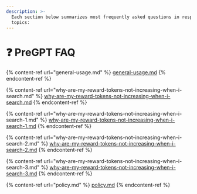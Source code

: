 ```yaml
---
description: >-
  Each section below summarizes most frequently asked questions in respective
  topics:
---
```


# ❓ PreGPT FAQ

{% content-ref url="general-usage.md" %}
[general-usage.md](general-usage.md)
{% endcontent-ref %}

{% content-ref url="why-are-my-reward-tokens-not-increasing-when-i-search.md" %}
[why-are-my-reward-tokens-not-increasing-when-i-search.md](why-are-my-reward-tokens-not-increasing-when-i-search.md)
{% endcontent-ref %}

{% content-ref url="why-are-my-reward-tokens-not-increasing-when-i-search-1.md" %}
[why-are-my-reward-tokens-not-increasing-when-i-search-1.md](why-are-my-reward-tokens-not-increasing-when-i-search-1.md)
{% endcontent-ref %}

{% content-ref url="why-are-my-reward-tokens-not-increasing-when-i-search-2.md" %}
[why-are-my-reward-tokens-not-increasing-when-i-search-2.md](why-are-my-reward-tokens-not-increasing-when-i-search-2.md)
{% endcontent-ref %}

{% content-ref url="why-are-my-reward-tokens-not-increasing-when-i-search-3.md" %}
[why-are-my-reward-tokens-not-increasing-when-i-search-3.md](why-are-my-reward-tokens-not-increasing-when-i-search-3.md)
{% endcontent-ref %}

{% content-ref url="policy.md" %}
[policy.md](policy.md)
{% endcontent-ref %}

